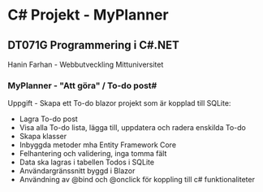 # C# Projekt - MyPlanner

## DT071G Programmering i C#.NET
Hanin Farhan - Webbutveckling Mittuniversitet
### MyPlanner - "Att göra" / To-do post# 
Uppgift - Skapa ett To-do blazor projekt som är kopplad till SQLite:
- Lagra To-do post
- Visa alla To-do lista, lägga till, uppdatera och radera enskilda To-do
- Skapa klasser
- Inbyggda metoder mha Entity Framework Core
- Felhantering och validering, inga tomma fält
- Data ska lagras i tabellen Todos i SQLite
- Användargränssnitt byggd i Blazor
- Användning av @bind och @onclick för koppling till c# funktionaliteter
